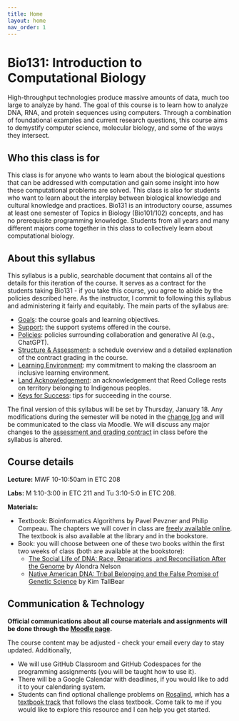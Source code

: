 ```yaml
---
title: Home
layout: home
nav_order: 1
---
```


# Bio131: Introduction to Computational Biology

High-throughput technologies produce massive amounts of data, much too large to analyze by hand. The goal of this course is to learn how to analyze DNA, RNA, and protein sequences using computers. Through a combination of foundational examples and current research questions, this course aims to demystify computer science, molecular biology, and some of the ways they intersect.

## Who this class is for

This class is for anyone who wants to learn about the biological questions that can be addressed with computation and gain some insight into how these computational problems are solved. This class is also for students who want to learn about the interplay between biological knowledge and cultural knowledge and practices. Bio131 is an introductory course, assumes at least one semester of Topics in Biology (Bio101/102) concepts, and has no prerequisite programming knowledge. Students from all years and many different majors come together in this class to collectively learn about computational biology.

## About this syllabus

This syllabus is a public, searchable document that contains all of the details for this iteration of the course. It serves as a contract for the students taking Bio131 - if you take this course, you agree to abide by the policies described here. As the instructor, I commit to following this syllabus and administering it fairly and equitably. The main parts of the syllabus are:

- [Goals](goals.md): the course goals and learning objectives.
- [Support](support.md): the support systems offered in the course.
- [Policies](policies.md): policies surrounding collaboration and generative AI (e.g., ChatGPT).
- [Structure & Assessment](assessment/index.md): a schedule overview and a detailed explanation of the contract grading in the course.
- [Learning Environment](environment.md): my commitment to making the classroom an inclusive learning environment.
- [Land Acknowledgement](acknowledgement.md): an acknowledgement that Reed College rests on territory belonging to Indigenous peoples.
- [Keys for Success](tips.md): tips for succeeding in the course.

The final version of this syllabus will be set by Thursday, January 18.  Any modifications during the semester will be noted in the [change log](changelog.md) and will be communicated to the class via Moodle. We will discuss any major changes to the [assessment and grading contract](assessment/index.md) in class before the syllabus is altered.

## Course details

**Lecture:** MWF 10-10:50am in ETC 208

**Labs:** M 1:10-3:00 in ETC 211 and Tu 3:10-5:0 in ETC 208.

**Materials:**
- Textbook: Bioinformatics Algorithms by Pavel Pevzner and Philip Compeau. The chapters we will cover in class are [freely available online](https://www.bioinformaticsalgorithms.org/read-the-book). The textbook is also available at the library and in the bookstore.
- Book: you will choose between one of these two books within the first two weeks of class (both are available at the bookstore):
  - [The Social Life of DNA: Race, Reparations, and Reconciliation After the Genome](http://www.alondranelson.com/books/the-social-life-of-dna-race-reparations-and-reconciliation-after-the-genome) by Alondra Nelson
  - [Native American DNA: Tribal Belonging and the False Promise of Genetic Science](https://www.upress.umn.edu/book-division/books/native-american-dna) by Kim TallBear
  
## Communication & Technology

**Official communications about all course materials and assignments will be done through the [Moodle page]((https://moodle.reed.edu/course/view.php?id=5287)).** 

The course content may be adjusted - check your email every day to stay updated. Additionally,
- We will use GitHub Classroom and GitHub Codespaces for the programming assignments (you will be taught how to use it).
- There will be a Google Calendar with deadlines, if you would like to add it to your calendaring system.
- Students can find optional challenge problems on [Rosalind](https://rosalind.info/problems/locations/), which has a [textbook track](https://rosalind.info/problems/list-view/?location=bioinformatics-textbook-track) that follows the class textbook. Come talk to me if you would like to explore this resource and I can help you get started.

